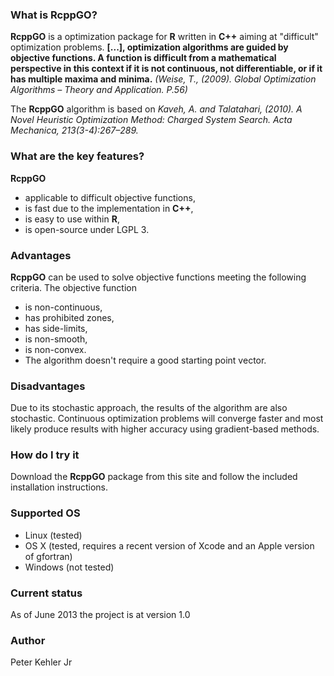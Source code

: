 ### What is RcppGO?
**RcppGO** is a optimization package for **R** written in **C++** aiming at "difficult" optimization problems. **[...], optimization algorithms are guided by objective functions. A function is difficult from a mathematical perspective in this context if it is not continuous, not differentiable, or if it has multiple maxima and minima.** _(Weise, T., (2009). Global Optimization Algorithms – Theory and Application. P.56)_ 

The **RcppGO** algorithm is based on _Kaveh, A. and Talatahari, (2010). A Novel Heuristic Optimization Method: Charged System Search. Acta Mechanica, 213(3-4):267–289._

### What are the key features?
**RcppGO** 
* applicable to difficult objective functions,
* is fast due to the implementation in **C++**,
* is easy to use within **R**,
* is open-source under LGPL 3.

### Advantages
**RcppGO** can be used to solve objective functions meeting the following criteria. The objective function
* is non-continuous, 
* has prohibited zones,
* has side-limits,
* is non-smooth,
* is non-convex.  
* The algorithm doesn't require a good starting point vector. 

### Disadvantages
Due to its stochastic approach, the results of the algorithm are also stochastic. Continuous optimization problems will converge faster and most likely produce results with higher accuracy using gradient-based methods. 

### How do I try it 
Download the **RcppGO** package from this site and follow the included installation instructions.

### Supported OS
* Linux (tested)
* OS X (tested, requires a recent version of Xcode and an Apple version of gfortran) 
* Windows (not tested)

### Current status
As of June 2013 the project is at version 1.0 

### Author
Peter Kehler Jr
